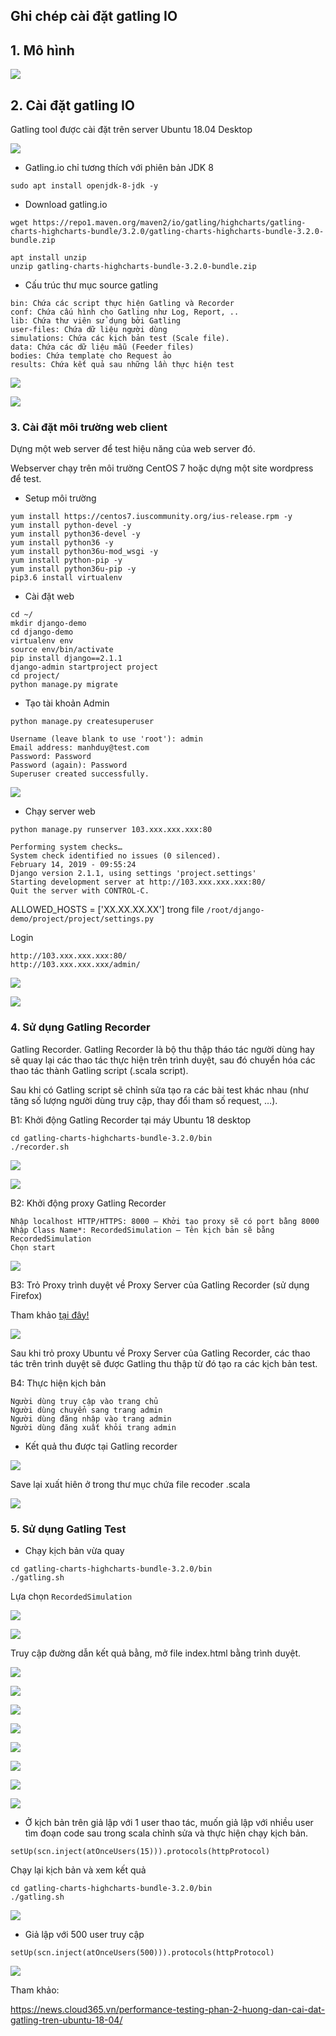 ## Ghi chép cài đặt gatling IO

## 1. Mô hình

![](../images/cai-dat-gatling-io/gatlingtopo.png)

## 2. Cài đặt gatling IO

Gatling tool được cài đặt trên server Ubuntu 18.04 Desktop

![](../images/cai-dat-gatling-io/Screenshot_1079.png)

+ Gatling.io chỉ tương thích với phiên bản JDK 8

```
sudo apt install openjdk-8-jdk -y
```
+ Download gatling.io

```
wget https://repo1.maven.org/maven2/io/gatling/highcharts/gatling-charts-highcharts-bundle/3.2.0/gatling-charts-highcharts-bundle-3.2.0-bundle.zip
```

```
apt install unzip
unzip gatling-charts-highcharts-bundle-3.2.0-bundle.zip
```

+ Cấu trúc thư mục source gatling

```
bin: Chứa các script thực hiện Gatling và Recorder
conf: Chứa cấu hình cho Gatling như Log, Report, ..
lib: Chứa thư viên sử dụng bởi Gatling
user-files: Chứa dữ liệu người dùng
simulations: Chứa các kịch bản test (Scale file).
data: Chứa các dữ liệu mẫu (Feeder files)
bodies: Chứa template cho Request ảo
results: Chứa kết quả sau những lần thực hiện test
```

![](../images/cai-dat-gatling-io/Screenshot_1051.png)

![](../images/cai-dat-gatling-io/Screenshot_1080.png)

### 3. Cài đặt môi trường web client

Dựng một web server để test hiệu năng của web server đó.

Webserver chạy trên môi trường CentOS 7 hoặc dựng một site wordpress để test.

- Setup môi trường

```
yum install https://centos7.iuscommunity.org/ius-release.rpm -y
yum install python-devel -y
yum install python36-devel -y
yum install python36 -y
yum install python36u-mod_wsgi -y
yum install python-pip -y
yum install python36u-pip -y
pip3.6 install virtualenv
```

- Cài đặt web

```
cd ~/
mkdir django-demo
cd django-demo
virtualenv env
source env/bin/activate
pip install django==2.1.1
django-admin startproject project
cd project/
python manage.py migrate 
```

- Tạo tài khoản Admin

```
python manage.py createsuperuser

Username (leave blank to use 'root'): admin
Email address: manhduy@test.com
Password: Password
Password (again): Password
Superuser created successfully.
```

![](../images/cai-dat-gatling-io/Screenshot_1052.png)

- Chạy server web

```
python manage.py runserver 103.xxx.xxx.xxx:80

Performing system checks…
System check identified no issues (0 silenced).
February 14, 2019 - 09:55:24
Django version 2.1.1, using settings 'project.settings'
Starting development server at http://103.xxx.xxx.xxx:80/
Quit the server with CONTROL-C.
```

ALLOWED_HOSTS = ['XX.XX.XX.XX'] trong file `/root/django-demo/project/project/settings.py`

Login

```
http://103.xxx.xxx.xxx:80/
http://103.xxx.xxx.xxx/admin/
```

![](../images/cai-dat-gatling-io/Screenshot_1054.png)

![](../images/cai-dat-gatling-io/Screenshot_1055.png)

### 4. Sử dụng Gatling Recorder

Gatling Recorder. Gatling Recorder là bộ thu thập tháo tác người dùng hay sẽ quay lại các thao tác thực hiện trên trình duyệt, sau đó chuyển hóa các thao tác thành Gatling script (.scala script). 

Sau khi có Gatling script sẽ chỉnh sửa tạo ra các bài test khác nhau (như tăng số lượng người dùng truy cập, thay đổi tham số request, …).

B1: Khởi động Gatling Recorder tại máy Ubuntu 18 desktop

```
cd gatling-charts-highcharts-bundle-3.2.0/bin
./recorder.sh
```

![](../images/cai-dat-gatling-io/Screenshot_1081.png)

![](../images/cai-dat-gatling-io/Screenshot_1085.png)


B2: Khởi động proxy Gatling Recorder

```
Nhập localhost HTTP/HTTPS: 8000 – Khởi tạo proxy sẽ có port bằng 8000
Nhập Class Name*: RecordedSimulation – Tên kịch bản sẽ bằng RecordedSimulation
Chọn start
```

![](../images/cai-dat-gatling-io/Screenshot_1084.png)

B3: Trỏ Proxy trình duyệt về Proxy Server của Gatling Recorder (sử dụng Firefox)

Tham khảo <a href="https://www.wikihow.com/Enter-Proxy-Settings-in-Firefox" target="_blank">tại đây! </a>

![](../images/cai-dat-gatling-io/Screenshot_1087.png)

Sau khi trỏ proxy Ubuntu về Proxy Server của Gatling Recorder, các thao tác trên trình duyệt sẽ được Gatling thu thập từ đó tạo ra các kịch bản test.

B4: Thực hiện kịch bản

```
Người dùng truy cập vào trang chủ
Người dùng chuyển sang trang admin
Người dùng đăng nhập vào trang admin
Người dùng đăng xuất khỏi trang admin
```

- Kết quả thu được tại Gatling recorder

![](../images/cai-dat-gatling-io/Screenshot_1088.png)

Save lại xuất hiên ở trong thư mục chứa file recoder .scala

![](../images/cai-dat-gatling-io/Screenshot_1089.png)

### 5. Sử dụng Gatling Test


- Chạy kịch bản vừa quay

```
cd gatling-charts-highcharts-bundle-3.2.0/bin
./gatling.sh
```

Lựa chọn `RecordedSimulation`

![](../images/cai-dat-gatling-io/Screenshot_1090.png)

![](../images/cai-dat-gatling-io/Screenshot_1091.png)

Truy cập đường dẫn kết quả bằng, mở file index.html bằng trình duyệt.

![](../images/cai-dat-gatling-io/Screenshot_1092.png)

![](../images/cai-dat-gatling-io/Screenshot_1093.png)

![](../images/cai-dat-gatling-io/Screenshot_1094.png)

![](../images/cai-dat-gatling-io/Screenshot_1095.png)

![](../images/cai-dat-gatling-io/Screenshot_1096.png)

![](../images/cai-dat-gatling-io/Screenshot_1097.png)

![](../images/cai-dat-gatling-io/Screenshot_1098.png)

![](../images/cai-dat-gatling-io/Screenshot_1099.png)

- Ở kịch bản trên giả lập với 1 user thao tác, muốn giả lập với nhiều user tìm đoạn code sau trong scala chỉnh sửa và thực hiện chạy kịch bản.

```
setUp(scn.inject(atOnceUsers(15))).protocols(httpProtocol)
```

Chạy lại kịch bản và xem kết quả

```
cd gatling-charts-highcharts-bundle-3.2.0/bin
./gatling.sh
```

![](../images/cai-dat-gatling-io/Screenshot_1100.png)

- Giả lập với 500 user truy cập

```
setUp(scn.inject(atOnceUsers(500))).protocols(httpProtocol)
```

![](../images/cai-dat-gatling-io/Screenshot_1101.png)


Tham khảo:

https://news.cloud365.vn/performance-testing-phan-2-huong-dan-cai-dat-gatling-tren-ubuntu-18-04/

